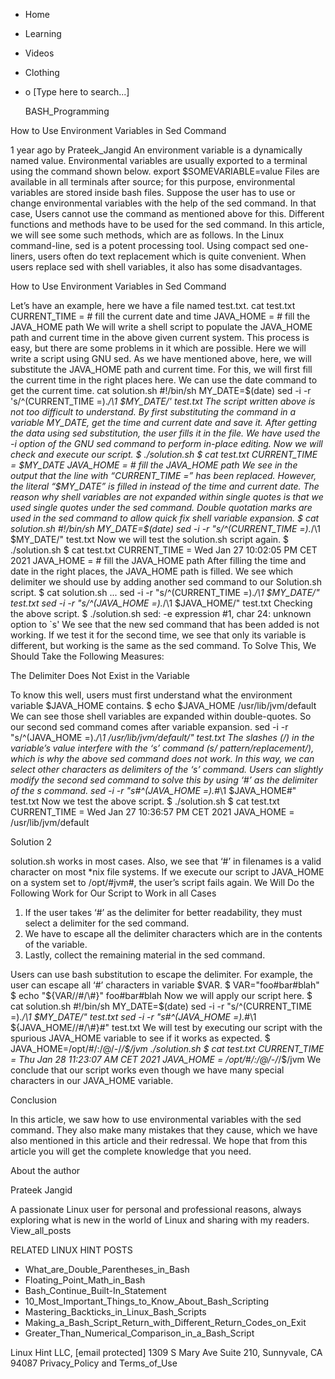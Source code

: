 





















































* Home
* Learning
* Videos
* Clothing
*
  o [Type here to search...]


   BASH_Programming


How to Use Environment Variables in Sed Command

1 year ago
by Prateek_Jangid
An environment variable is a dynamically named value. Environmental variables
are usually exported to a terminal using the command shown below.
export $SOMEVARIABLE=value
Files are available in all terminals after source; for this purpose,
environmental variables are stored inside bash files.
Suppose the user has to use or change environmental variables with the help of
the sed command. In that case, Users cannot use the command as mentioned above
for this. Different functions and methods have to be used for the sed command.
In this article, we will see some such methods, which are as follows.
In the Linux command-line, sed is a potent processing tool. Using compact sed
one-liners, users often do text replacement which is quite convenient. When
users replace sed with shell variables, it also has some disadvantages.

How to Use Environment Variables in Sed Command

Let’s have an example, here we have a file named test.txt.
cat test.txt
CURRENT_TIME = # fill the
current date and time
JAVA_HOME = # fill the
JAVA_HOME path
We will write a shell script to populate the JAVA_HOME path and current time in
the above given current system. This process is easy, but there are some
problems in it which are possible. Here we will write a script using GNU sed.
As we have mentioned above, here, we will substitute the JAVA_HOME path and
current time. For this, we will first fill the current time in the right places
here. We can use the date command to get the current time.
cat solution.sh
#!/bin/sh
MY_DATE=$(date)
sed -i -r 's/^(CURRENT_TIME =).*/\1 $MY_DATE/' test.txt
The script written above is not too difficult to understand. By first
substituting the command in a variable MY_DATE, get the time and current date
and save it.
After getting the data using sed substitution, the user fills it in the file.
We have used the -i option of the GNU sed command to perform in-place editing.
Now we will check and execute our script.
$ ./solution.sh
$ cat test.txt
CURRENT_TIME = $MY_DATE
JAVA_HOME = # fill the JAVA_HOME path
We see in the output that the line with “CURRENT_TIME =” has been replaced.
However, the literal “$MY_DATE” is filled in instead of the time and current
date.
The reason why shell variables are not expanded within single quotes is that we
used single quotes under the sed command.
Double quotation marks are used in the sed command to allow quick fix shell
variable expansion.
$ cat solution.sh
#!/bin/sh
MY_DATE=$(date)
sed -i -r "s/^(CURRENT_TIME =).*/\1 $MY_DATE/" test.txt
Now we will test the solution.sh script again.
$ ./solution.sh
$ cat test.txt
CURRENT_TIME = Wed Jan 27 10:02:05 PM CET 2021
JAVA_HOME = # fill the JAVA_HOME path
After filling the time and date in the right places, the JAVA_HOME path is
filled.
We see which delimiter we should use by adding another sed command to our
Solution.sh script.
$ cat solution.sh
...
sed -i -r "s/^(CURRENT_TIME =).*/\1 $MY_DATE/" test.txt
sed -i -r "s/^(JAVA_HOME =).*/\1 $JAVA_HOME/" test.txt
Checking the above script.
$ ./solution.sh
sed: -e expression #1, char 24: unknown option to `s'
We see that the new sed command that has been added is not working. If we test
it for the second time, we see that only its variable is different, but working
is the same as the sed command. To Solve This, We Should Take the Following
Measures:

The Delimiter Does Not Exist in the Variable

To know this well, users must first understand what the environment variable
$JAVA_HOME contains.
$ echo $JAVA_HOME
/usr/lib/jvm/default
We can see those shell variables are expanded within double-quotes. So our
second sed command comes after variable expansion.
sed -i -r "s/^(JAVA_HOME =).*/\1 /usr/lib/jvm/default/" test.txt
The slashes (/) in the variable’s value interfere with the ‘s’ command (s/
pattern/replacement/), which is why the above sed command does not work. In
this way, we can select other characters as delimiters of the ‘s’ command.
Users can slightly modify the second sed command to solve this by using ‘#’ as
the delimiter of the s command.
sed -i -r "s#^(JAVA_HOME =).*#\1 $JAVA_HOME#" test.txt
Now we test the above script.
$ ./solution.sh
$ cat test.txt
CURRENT_TIME = Wed Jan 27 10:36:57 PM CET 2021
JAVA_HOME = /usr/lib/jvm/default

Solution 2

solution.sh works in most cases. Also, we see that ‘#’ in filenames is a valid
character on most *nix file systems. If we execute our script to JAVA_HOME on a
system set to /opt/#jvm#, the user’s script fails again. We Will Do the
Following Work for Our Script to Work in all Cases

  1. If the user takes ‘#’ as the delimiter for better readability, they must
     select a delimiter for the sed command.
  2. We have to escape all the delimiter characters which are in the contents
     of the variable.
  3. Lastly, collect the remaining material in the sed command.

Users can use bash substitution to escape the delimiter. For example, the user
can escape all ‘#’ characters in variable $VAR.
$ VAR="foo#bar#blah"
$ echo "${VAR//#/\\#}"
foo\#bar\#blah
Now we will apply our script here.
$ cat solution.sh
#!/bin/sh
MY_DATE=$(date)
sed -i -r "s/^(CURRENT_TIME =).*/\1 $MY_DATE/" test.txt
sed -i -r "s#^(JAVA_HOME =).*#\1 ${JAVA_HOME//#/\\#}#" test.txt
We will test by executing our script with the spurious JAVA_HOME variable to
see if it works as expected.
$ JAVA_HOME=/opt/#/:/@/-/_/$/jvm ./solution.sh
$ cat test.txt
CURRENT_TIME = Thu Jan 28 11:23:07 AM CET 2021
JAVA_HOME = /opt/#/:/@/-/_/$/jvm
We conclude that our script works even though we have many special characters
in our JAVA_HOME variable.

Conclusion

In this article, we saw how to use environmental variables with the sed
command. They also make many mistakes that they cause, which we have also
mentioned in this article and their redressal. We hope that from this article
you will get the complete knowledge that you need.


About the author


Prateek Jangid

A passionate Linux user for personal and professional reasons, always exploring
what is new in the world of Linux and sharing with my readers.
View_all_posts

RELATED LINUX HINT POSTS


* What_are_Double_Parentheses_in_Bash
* Floating_Point_Math_in_Bash
* Bash_Continue_Built-In_Statement
* 10_Most_Important_Things_to_Know_About_Bash_Scripting
* Mastering_Backticks_in_Linux_Bash_Scripts
* Making_a_Bash_Script_Return_with_Different_Return_Codes_on_Exit
* Greater_Than_Numerical_Comparison_in_a_Bash_Script

Linux Hint LLC, [email protected]
1309 S Mary Ave Suite 210, Sunnyvale, CA 94087
 Privacy_Policy and Terms_of_Use
